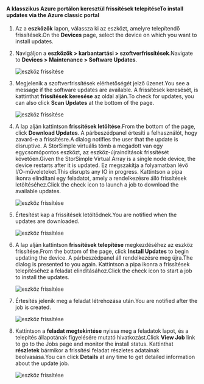 <!--author=alkohli last changed: 09/02/16 -->

#### <a name="to-install-updates-via-the-azure-classic-portal"></a><span data-ttu-id="01c75-101">A klasszikus Azure portálon keresztül frissítések telepítése</span><span class="sxs-lookup"><span data-stu-id="01c75-101">To install updates via the Azure classic portal</span></span>
1. <span data-ttu-id="01c75-102">Az a **eszközök** lapon, válassza ki az eszközt, amelyre telepítendő frissítések.</span><span class="sxs-lookup"><span data-stu-id="01c75-102">On the **Devices** page, select the device on which you want to install updates.</span></span>
2. <span data-ttu-id="01c75-103">Navigáljon a **eszközök > karbantartási > szoftverfrissítések**.</span><span class="sxs-lookup"><span data-stu-id="01c75-103">Navigate to **Devices > Maintenance > Software Updates**.</span></span>
   
    ![eszköz frissítése](../includes/media/storsimple-ova-install-update-via-portal/azupdate1m.png)  
3. <span data-ttu-id="01c75-105">Megjelenik a szoftverfrissítések elérhetőségét jelző üzenet.</span><span class="sxs-lookup"><span data-stu-id="01c75-105">You see a message if the software updates are available.</span></span> <span data-ttu-id="01c75-106">A frissítések keresését, is kattinthat **frissítések keresése** az oldal alján.</span><span class="sxs-lookup"><span data-stu-id="01c75-106">To check for updates, you can also click **Scan Updates** at the bottom of the page.</span></span>
   
    ![eszköz frissítése](../includes/media/storsimple-ova-install-update-via-portal/azupdate2m.png)
4. <span data-ttu-id="01c75-108">A lap alján kattintson **frissítések letöltése**.</span><span class="sxs-lookup"><span data-stu-id="01c75-108">From the bottom of the page, click **Download Updates**.</span></span> <span data-ttu-id="01c75-109">A párbeszédpanel értesíti a felhasználót, hogy zavaró-e a frissítésre.</span><span class="sxs-lookup"><span data-stu-id="01c75-109">A dialog notifies the user that the update is disruptive.</span></span> <span data-ttu-id="01c75-110">A StorSimple virtuális tömb a megadott van egy egycsomópontos eszközt, az eszköz-újraindítások frissítését követően.</span><span class="sxs-lookup"><span data-stu-id="01c75-110">Given the StorSimple Virtual Array is a single node device, the device restarts after it is updated.</span></span> <span data-ttu-id="01c75-111">Ez megszakítja a folyamatban lévő I/O-műveleteket.</span><span class="sxs-lookup"><span data-stu-id="01c75-111">This disrupts any IO in progress.</span></span> <span data-ttu-id="01c75-112">Kattintson a pipa ikonra elindítani egy feladatot, amely a rendelkezésre álló frissítések letöltéséhez.</span><span class="sxs-lookup"><span data-stu-id="01c75-112">Click the check icon to launch a job to download the available updates.</span></span> 
   
    ![eszköz frissítése](../includes/media/storsimple-ova-install-update-via-portal/azupdate3m.png)
5. <span data-ttu-id="01c75-114">Értesítést kap a frissítések letöltődnek.</span><span class="sxs-lookup"><span data-stu-id="01c75-114">You are notified when the updates are downloaded.</span></span> 
   
    ![eszköz frissítése](../includes/media/storsimple-ova-install-update-via-portal/azupdate6m.png)
6. <span data-ttu-id="01c75-116">A lap alján kattintson **frissítések telepítése** megkezdéséhez az eszköz frissítése.</span><span class="sxs-lookup"><span data-stu-id="01c75-116">From the bottom of the page, click **Install Updates** to begin updating the device.</span></span> <span data-ttu-id="01c75-117">A párbeszédpanel áll rendelkezésre meg újra.</span><span class="sxs-lookup"><span data-stu-id="01c75-117">The dialog is presented to you again.</span></span> <span data-ttu-id="01c75-118">Kattintson a pipa ikonra a frissítések telepítéséhez a feladat elindításához.</span><span class="sxs-lookup"><span data-stu-id="01c75-118">Click the check icon to start a job to install the updates.</span></span> 
   
    ![eszköz frissítése](../includes/media/storsimple-ova-install-update-via-portal/azupdate7m.png) 
7. <span data-ttu-id="01c75-120">Értesítés jelenik meg a feladat létrehozása után.</span><span class="sxs-lookup"><span data-stu-id="01c75-120">You are notified after the job is created.</span></span> 
   
    ![eszköz frissítése](../includes/media/storsimple-ova-install-update-via-portal/azupdate8m.png)
8. <span data-ttu-id="01c75-122">Kattintson a **feladat megtekintése** nyissa meg a feladatok lapot, és a telepítés állapotának figyelésére mutató hivatkozást.</span><span class="sxs-lookup"><span data-stu-id="01c75-122">Click **View Job** link to go to the Jobs page and monitor the install status.</span></span> <span data-ttu-id="01c75-123">Kattinthat **részletek** bármikor a frissítési feladat részletes adatainak beolvasása.</span><span class="sxs-lookup"><span data-stu-id="01c75-123">You can click **Details** at any time to get detailed information about the update job.</span></span> 
   
    ![eszköz frissítése](../includes/media/storsimple-ova-install-update-via-portal/azupdate9m.png)


